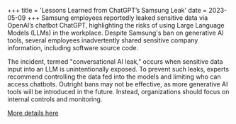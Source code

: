 +++
title = 'Lessons Learned from ChatGPT’s Samsung Leak'
date = 2023-05-09
+++
Samsung employees reportedly leaked sensitive data via OpenAI’s chatbot ChatGPT, highlighting the risks of using Large Language Models (LLMs) in the workplace. Despite Samsung's ban on generative AI tools, several employees inadvertently shared sensitive company information, including software source code.

The incident, termed "conversational AI leak," occurs when sensitive data input into an LLM is unintentionally exposed. To prevent such leaks, experts recommend controlling the data fed into the models and limiting who can access chatbots. Outright bans may not be effective, as more generative AI tools will be introduced in the future. Instead, organizations should focus on internal controls and monitoring.

[More details here](https://www.cybernews.com/security/lessons-learned-from-chatgpt-samsung-leak/)
